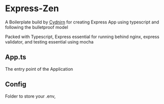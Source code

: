 # Express-Zen

A Boilerplate build by [Cydnirn](https://github.com/Cydnirn) for creating Express App using typescript and following the bulletproof model

Packed with Typescript, Express essential for running behind nginx, express validator, and testing essential using mocha

## App.ts

The entry point of the Application

## Config

Folder to store your .env, 